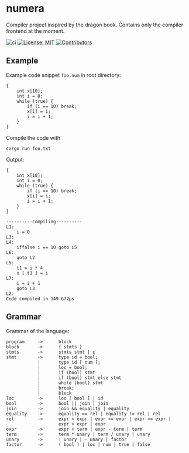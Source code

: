 # numera
Compiler project inspired by the dragon book. Contains only the compiler frontend at the moment.

![ci](https://github.com/dannasman/numera/actions/workflows/rust.yml/badge.svg)
[![License: MIT](https://img.shields.io/badge/License-MIT-green.svg)](https://opensource.org/licenses/MIT)
[![Contributors](https://img.shields.io/github/contributors/dannasman/numera)](https://github.com/dannasman/numera/graphs/contributors)
## Example
Example code snippet `foo.num` in root directory:
```
{
    int x[10];
    int i = 0;
    while (true) {
        if (i == 10) break;
        x[i] = i;
        i = i + 1;
    }
}
```
Compile the code with
```
cargo run foo.txt
```
Output:
```
{
    int x[10];
    int i = 0;
    while (true) {
        if (i == 10) break;
        x[i] = i;
        i = i + 1;
    }
}

----------compiling----------
L1:
	i = 0
L3:
L4:
	iffalse i == 10 goto L5
L6:
	goto L2
L5:
	t1 = i * 4
	x [ t1 ] = i
L7:
	i = i + 1
	goto L3
L2:
Code compiled in 149.672µs

```
## Grammar
Grammar of the language:
```
program     ->      block
block       ->      { stmts }
stmts       ->      stmts stmt | ε
stmt        ->      type id = bool;
            |       type id [ num ];
            |       loc = bool;
            |       if (bool) stmt
            |       if (bool) stmt else stmt
            |       while (bool) stmt
            |       break;
            |       block
loc         ->      loc [ bool ] | id
bool        ->      bool || join | join
join        ->      join && equality | equality
equality    ->      equality == rel | equality != rel | rel
rel         ->      expr < expr | expr <= expr | expr >= expr |
                    expr > expr | expr
expr        ->      expr + term | expr - term | term
term        ->      term * unary | term / unary | unary
unary       ->      ! unary | - unary | factor
factor      ->      ( bool ) | loc | num | true | false
```
